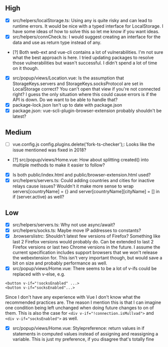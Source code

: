 ## High
 - [x] src/helpers/localStorage.ts: Using any is quite risky and can lead to runtime errors. It would be nice with a typed interface for LocalStorage. I have some ideas of how to solve this so let me know if you want ideas.
 - [x] src/helpers/connCheck.ts: I would suggest creating an interface for the data and use as return type instead of any.

 - [?] Both web-ext and vue-cli contains a lot of vulnerabilities. I'm not sure what the best approach is here. I tried updating packages to resolve those vulnerabilities but wasn't successful. I didn't spend a lot of time on it though.

 - [x] src/popup/views/Location.vue: Is the assumption that StorageKeys.servers and StorageKeys.socksProtocol are set in LocalStorage correct? You can't open that view if you're not connected right? I guess the only situation where this could cause errors is if the API is down. Do we want to be able to handle that?
 - [x] package-lock.json Isn't up to date with package.json
 - [x] package.json: vue-scli-plugin-browser-extension probably shouldn't be latest?

## Medium
 - [ ] vue.config.js config.plugins.delete('fork-ts-checker');: Looks like the issue mentioned was fixed in 2018?
 
 - [?] src/popup/views/Home.vue: How about splitting created() into multiple methods to make it easier to follow?
 
 - [x] Is both public/index.html and public/browser-extension.html used?
 - [x] src/helpers/servers.ts: Could adding countries and cities for inactive relays cause issues? Wouldn't it make more sense to wrap servers[countryName] = {} and server[countryName][cityName] = [] in if (server.active) as well?

## Low
 - [x] src/helpers/servers.ts: Why not use async/await?
 - [x] src/helpers/socks.ts: Maybe move IP addresses to constants?
 - [x] .browserslistrc: Shouldn't latest few versions of Firefox? Something like last 2 Firefox versions would probably do. Can be extended to last 2 Firefox versions or last two Chrome versions in the future. I assume the current specification includes support browsers that we won't release the webextension for. This isn't very important though, but would save a bit on size and probably performance as well.
 - [x] src/popup/views/Home.vue: There seems to be a lot of v-ifs could be replaced with v-else, e.g.
 ```
<button v-if="!socksEnabled" ...>
<button v-if="socksEnabled"...> 
```
Since I don't have any experience with Vue I don't know what the recommended practices are. The reason I mention this is that I can imagine one condition being left unchanged when doing future changes to on of them. This is also the case for `<div v-if="!connection.isMullvad">` and `<div v-if="socksEnabled">` as well.
 - [x] src/popup/views/Home.vue: Stylepreference: return values in if statements in computed values instead of assigning and reassigning a variable. This is just my preference, if you disagree that's totally fine